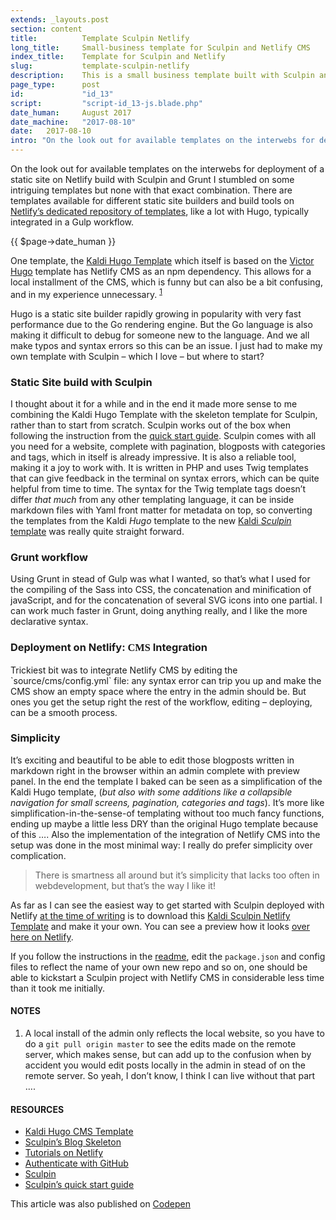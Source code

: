 ```yaml
---
extends: _layouts.post
section: content
title:          Template Sculpin Netlify
long_title:     Small-business template for Sculpin and Netlify CMS
index_title:    Template for Sculpin and Netlify
slug:           template-sculpin-netlify
description:    This is a small business template built with Sculpin and Netlify CMS
page_type:      post
id:             "id_13"
script:         "script-id_13-js.blade.php"
date_human:     August 2017
date_machine:   "2017-08-10"
date:   2017-08-10
intro: "On the look out for available templates on the interwebs for deployment of a static site on Netlify build with Sculpin and Grunt I stumbled on some intriguing templates but none with that exact combination. There are templates available for different static site builders and build tools on <a href='//github.com/netlify-templates'>Netlify’s dedicated repository of templates</a>, like a lot with Hugo, typically integrated in a Gulp workflow."
---
```


On the look out for available templates on the interwebs for deployment of a static site on Netlify build with Sculpin and Grunt I stumbled on some intriguing templates but none with that exact combination. There are templates available for different static site builders and build tools on <a href='//github.com/netlify-templates'>Netlify’s dedicated repository of templates</a>, like a lot with Hugo, typically integrated in a Gulp workflow.

<p class="publication-list__item__meta"><time datetime="{!! $page->date_machine !!}">{{ $page->date_human }}</time></p>

One template, the [Kaldi Hugo Template](//github.com/netlify-templates/kaldi-hugo-cms-template) which itself is based on the [Victor Hugo](//github.com/netlify/victor-hugo) template has Netlify <span class="small-caps">CMS</span> as an npm dependency. This allows for a local installment of the <span class="small-caps">CMS</span>, which is funny but can also be a bit confusing, and in my experience unnecessary. <sup><a href="#note-1" class="sup-link" id="supLink1"> 1 </a></sup>

Hugo is a static site builder rapidly growing in popularity with very fast performance due to the Go rendering engine. But the Go language is also making it difficult to debug for someone new to the language. And we all make typos and syntax errors so this can be an issue. I just had to make my own template with Sculpin –  which I love –  but where to start?

### Static Site build with Sculpin
I thought about it for a while and in the end it made more sense to me combining the Kaldi Hugo Template with the skeleton template for Sculpin, rather than to start from scratch. Sculpin works out of the box when following the instruction from the [quick start guide](//sculpin.io/getstarted/). Sculpin comes with all you need for a website, complete with pagination, blogposts with categories and tags, which in itself is already impressive. It is also a reliable tool, making it a joy to work with. It is written in <span class="small-caps">PHP</span> and uses Twig templates that can give feedback in the terminal on syntax errors, which can be quite helpful from time to time. The syntax for the Twig template tags doesn’t differ _that much_ from any other templating language, it can be inside markdown files with Yaml front matter for metadata on top, so converting the templates from the Kaldi _Hugo_ template to the new <a href="//github.com/atelierbram/kaldi-sculpin-netlify-template">Kaldi _Sculpin_ template</a> was really quite straight forward.

### Grunt workflow
Using Grunt in stead of Gulp was what I wanted, so that’s what I used for the compiling of the Sass into <span class="small-caps">CSS</span>, the concatenation and minification of javaScript, and for the concatenation of several <span class="small-caps">SVG</span> icons into one partial. I can work much faster in Grunt, doing anything really, and I like the more declarative syntax.

<h3>Deployment on Netlify: <span class="small-caps" style="font-family:brandosans-semibold-v100">CMS</span> Integration</h3>
Trickiest bit was to integrate Netlify <span class="small-caps">CMS</span> by editing the `source/cms/config.yml` file: any syntax error can trip you up and make the <span class="small-caps">CMS</span> show an empty space where the entry in the admin should be. But ones you get the setup right the rest of the workflow, editing – deploying, can be a smooth process.

### Simplicity
It’s exciting and beautiful to be able to edit those blogposts written in markdown right in the browser within an admin complete with preview panel. In the end the template I baked can be seen as a simplification of the Kaldi Hugo template, (_but also with some additions like a collapsible navigation for small screens, pagination, categories and tags_). It’s more like simplification-in-the-sense-of templating without too much fancy functions, ending up maybe a little less <abbr title="Don’t repeat yourselve" style="text-decoration:none"><span class="small-caps">DRY</span></abbr> than the original Hugo template because of this &hellip;. Also the implementation of the integration of Netlify <span class="small-caps">CMS</span> into the setup was done in the most minimal way: I really do prefer simplicity over complication.

> There is smartness all around but it’s simplicity that lacks too often in webdevelopment, but that’s the way I like it!

As far as I can see the easiest way to get started with Sculpin deployed with Netlify [at the time of writing](#time) is to download this [Kaldi Sculpin Netlify Template](//github.com/atelierbram/kaldi-sculpin-netlify-template) and make it your own. You can see a preview how it looks [over here on Netlify](//kaldi-sculpin-template.netlify.com/).

If you follow the instructions in the [readme](//github.com/atelierbram/kaldi-sculpin-netlify-template#README.md), edit the `package.json` and config files to reflect the name of your own new repo and so on, one should be able to kickstart a Sculpin project with Netlify <span class="small-caps">CMS</span> in considerable less time than it took me initially.


#### NOTES
1. <span id="note-1">A local install of the admin only reflects the local website, so you have to do a `git pull origin master` to see the edits made on the remote server, which makes sense, but can add up to the confusion when by accident you would edit posts locally in the admin in stead of on the remote server. So yeah, I don’t know, I think I can live without that part &hellip;.</span>

#### RESOURCES
- [Kaldi Hugo CMS Template](//github.com/netlify-templates/kaldi-hugo-cms-template)
- [Sculpin’s Blog Skeleton](//github.com/sculpin/sculpin-blog-skeleton)
- [Tutorials on Netlify](//www.netlify.com/tags/tutorial/)
- [Authenticate with GitHub](//github.com/netlify/netlify-cms/blob/master/docs/test-drive.md)
- [Sculpin](//sculpin.io/)
- [Sculpin’s quick start guide](//sculpin.io/getstarted/)


<span class="note">This article was also published on [Codepen](//codepen.io/atelierbram/post/template-sculpin-netlify)</span>
